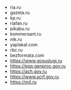 * ria.ru
* gazeta.ru
* kp.ru
* riafan.ru
* pikabu.ru
* kommersant.ru
* mk.ru
* yaplakal.com
* rbc.ru
* bezformata.com
* https://www.gosuslugi.ru
* https://epp.genproc.gov.ru
* https://ach.gov.ru
* https://www.scrf.gov.ru
* https://mil.ru
